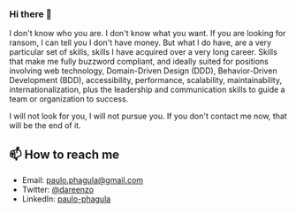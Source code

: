 ### Hi there 👋

I don't know who you are. I don't know what you want. If you are looking for
ransom, I can tell you I don't have money. But what I do have, are a very
particular set of skills, skills I have acquired over a very long career. Skills
that make me fully buzzword compliant, and ideally suited for positions
involving web technology, Domain-Driven Design (DDD), Behavior-Driven
Development (BDD), accessibility, performance, scalability, maintainability,
internationalization, plus the leadership and communication skills to guide a
team or organization to success.

I will not look for you, I will not pursue you. If you don't contact me now, that will be the end of it.

## 📫 How to reach me

- Email: [paulo.phagula@gmail.com](mailto:paulo.phagula@gmail.com)
- Twitter: [@dareenzo](https://twitter.com/dareenzo)
- LinkedIn: [paulo-phagula](https://www.linkedin.com/in/dareenzo)
